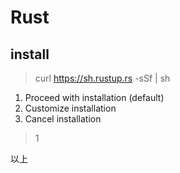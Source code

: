 # Rust

## install 

> curl https://sh.rustup.rs -sSf | sh

1) Proceed with installation (default)
2) Customize installation
3) Cancel installation
>1


以上
